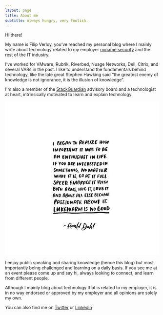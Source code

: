 ```yaml
---
layout: page
title: About me
subtitle: Always hungry, very foolish.
---
```


Hi there!

My name is Filip Verloy, you’ve reached my personal blog where I mainly write about technology related to my employer [noname security](https://nonamesecurity.com) and the rest of the IT industry.

I’ve worked for VMware, Rubrik, Riverbed, Nuage Networks, Dell, Citrix, and several VARs in the past. I like to understand the fundamentals behind technology, like the late great Stephen Hawking said “the greatest enemy of knowledge is not ignorance, it is the illusion of knowledge”.

I'm also a member of the [StackGuardian](https://www.stackguardian.io) advisory board and a technologist at heart, intrinsically motivated to learn and explain technology. 

![dahl](/assets/img/8702ec56d9f516890b3245b2715f212c.jpg)

I enjoy public speaking and sharing knowledge (hence this blog) but most importantly being challenged and learning on a daily basis. If you see me at an event please come up and say hi, always looking to connect, and learn from different people.

Although I mainly blog about technology that is related to my employer, it is in no way endorsed or approved by my employer and all opinions are solely my own.

You can also find me on [Twitter](https://twitter.com/filipv) or [Linkedin](https://www.linkedin.com/in/verloy/)
